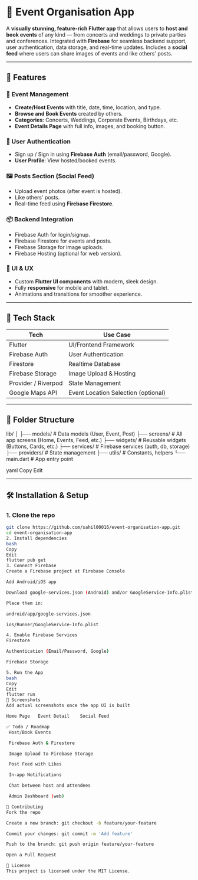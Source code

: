# 🎉 Event Organisation App

A **visually stunning, feature-rich Flutter app** that allows users to **host and book events** of any kind — from concerts and weddings to private parties and conferences. Integrated with **Firebase** for seamless backend support, user authentication, data storage, and real-time updates. Includes a **social feed** where users can share images of events and like others' posts.

---

## 📱 Features

### 🔖 Event Management
- **Create/Host Events** with title, date, time, location, and type.
- **Browse and Book Events** created by others.
- **Categories**: Concerts, Weddings, Corporate Events, Birthdays, etc.
- **Event Details Page** with full info, images, and booking button.

### 👥 User Authentication
- Sign up / Sign in using **Firebase Auth** (email/password, Google).
- **User Profile**: View hosted/booked events.

### 🖼️ Posts Section (Social Feed)
- Upload event photos (after event is hosted).
- Like others' posts.
- Real-time feed using **Firebase Firestore**.

### 📦 Backend Integration
- Firebase Auth for login/signup.
- Firebase Firestore for events and posts.
- Firebase Storage for image uploads.
- Firebase Hosting (optional for web version).

### 🎨 UI & UX
- Custom **Flutter UI components** with modern, sleek design.
- Fully **responsive** for mobile and tablet.
- Animations and transitions for smoother experience.

---

## 🚀 Tech Stack

| Tech            | Use Case                      |
|-----------------|-------------------------------|
| Flutter         | UI/Frontend Framework         |
| Firebase Auth   | User Authentication           |
| Firestore       | Realtime Database             |
| Firebase Storage| Image Upload & Hosting        |
| Provider / Riverpod | State Management         |
| Google Maps API | Event Location Selection (optional) |

---

## 🧱 Folder Structure
lib/
│
├── models/ # Data models (User, Event, Post)
├── screens/ # All app screens (Home, Events, Feed, etc.)
├── widgets/ # Reusable widgets (Buttons, Cards, etc.)
├── services/ # Firebase services (auth, db, storage)
├── providers/ # State management
├── utils/ # Constants, helpers
└── main.dart # App entry point

yaml
Copy
Edit

---

## 🛠️ Installation & Setup

### 1. Clone the repo

```bash
git clone https://github.com/sahil00016/event-organisation-app.git
cd event-organisation-app
2. Install dependencies
bash
Copy
Edit
flutter pub get
3. Connect Firebase
Create a Firebase project at Firebase Console

Add Android/iOS app

Download google-services.json (Android) and/or GoogleService-Info.plist (iOS)

Place them in:

android/app/google-services.json

ios/Runner/GoogleService-Info.plist

4. Enable Firebase Services
Firestore

Authentication (Email/Password, Google)

Firebase Storage

5. Run the App
bash
Copy
Edit
flutter run
📸 Screenshots
Add actual screenshots once the app UI is built

Home Page	Event Detail	Social Feed

✅ Todo / Roadmap
 Host/Book Events

 Firebase Auth & Firestore

 Image Upload to Firebase Storage

 Post Feed with Likes

 In-app Notifications

 Chat between host and attendees

 Admin Dashboard (web)

🤝 Contributing
Fork the repo

Create a new branch: git checkout -b feature/your-feature

Commit your changes: git commit -m 'Add feature'

Push to the branch: git push origin feature/your-feature

Open a Pull Request

📃 License
This project is licensed under the MIT License.

